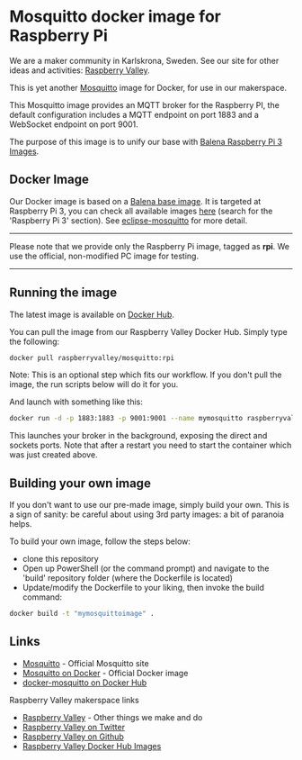 # Mosquitto docker image for Raspberry Pi

We are a maker community in Karlskrona, Sweden. See our site for other ideas and activities: [Raspberry Valley](https://raspberry-valley.azurewebsites.net).

This is yet another [Mosquitto](https://mosquitto.org) image for Docker, for use in our makerspace.

This Mosquitto image provides an MQTT broker for the Raspberry PI, the default configuration includes a MQTT endpoint on port 1883 and a WebSocket endpoint on port 9001.

The purpose of this image is to unify our base with [Balena Raspberry Pi 3 Images](https://www.balena.io/docs/reference/base-images/base-images-ref/).

## Docker Image

Our Docker image is based on a [Balena base image](https://www.balena.io/docs/reference/base-images/base-images/). It is targeted at Raspberry Pi 3, you can check all available images [here](https://www.balena.io/docs/reference/base-images/base-images-ref/) (search for the 'Raspberry Pi 3' section). See [eclipse-mosquitto](https://hub.docker.com/_/eclipse-mosquitto) for more detail.

---

Please note that we provide only the Raspberry Pi image, tagged as **rpi**. We use the official, non-modified PC image for testing.

---

## Running the image

The latest image is available on [Docker Hub](https://cloud.docker.com/u/raspberryvalley/repository/docker/raspberryvalley/mosquitto).

You can pull the image from our Raspberry Valley Docker Hub. Simply type the following:

```bash
docker pull raspberryvalley/mosquitto:rpi
```

Note: This is an optional step which fits our workflow. If you don't pull the image, the run scripts below will do it for you.

And launch with something like this:

```bash
docker run -d -p 1883:1883 -p 9001:9001 --name mymosquitto raspberryvalley/mosquitto:rpi
```

This launches your broker in the background, exposing the direct and sockets ports. Note that after a restart you need to start the container which was just created above.

## Building your own image

If you don't want to use our pre-made image, simply build your own. This is a sign of sanity: be careful about using 3rd party images: a bit of paranoia helps.

To build your own image, follow the steps below:

* clone this repository
* Open up PowerShell (or the command prompt) and navigate to the 'build' repository folder (where the Dockerfile is located)
* Update/modify the Dockerfile to your liking, then invoke the build command:

```bash
docker build -t "mymosquittoimage" .
```

## Links

* [Mosquitto](https://mosquitto.org) - Official Mosquitto site
* [Mosquitto on Docker](https://hub.docker.com/_/eclipse-mosquitto) - Official Docker image
* [docker-mosquitto on Docker Hub](https://cloud.docker.com/u/raspberryvalley/repository/docker/raspberryvalley/mosquitto)

Raspberry Valley makerspace links

* [Raspberry Valley](https://raspberry-valley.azurewebsites.net) - Other things we make and do
* [Raspberry Valley on Twitter](https://twitter.com/RaspberryValley)
* [Raspberry Valley on Github](https://github.com/raspberryvalley)
* [Raspberry Valley Docker Hub Images](hub.docker.com/r/raspberryvalley/)
